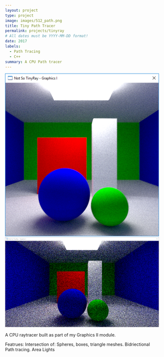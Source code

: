 ```yaml
---
layout: project
type: project
image: images/512_path.png
title: Tiny Path Tracer
permalink: projects/tinyray
# All dates must be YYYY-MM-DD format!
date: 2017
labels:
  - Path Tracing
  - C++
summary: A CPU Path tracer
---
```


<div class="ui small rounded images">
  <img class="ui image" src="../images/512_path.png">
  <img class="ui image" src="../images/720p_Path.png">
</div>

A CPU raytracer built as part of my Graphics II module.

Featrues:
Intersection of: Spheres, boxes, triangle meshes.
Bidriectional Path tracing.
Area Lights





